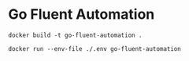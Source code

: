 # Go Fluent Automation

```
docker build -t go-fluent-automation .
```

```
docker run --env-file ./.env go-fluent-automation
```


